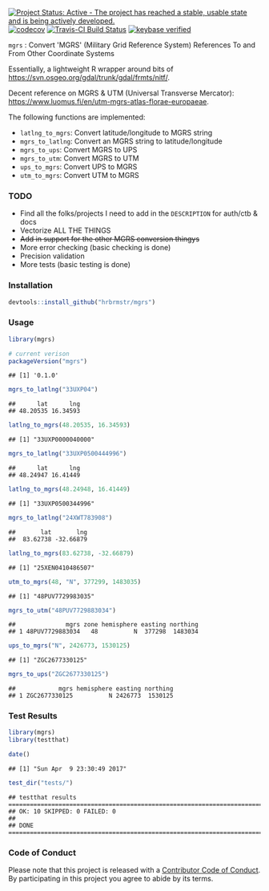 
[![Project Status: Active - The project has reached a stable, usable state and is being actively developed.](http://www.repostatus.org/badges/0.1.0/active.svg)](http://www.repostatus.org/#active) [![codecov](https://codecov.io/gh/hrbrmstr/mgrs/branch/master/graph/badge.svg)](https://codecov.io/gh/hrbrmstr/mgrs) [![Travis-CI Build Status](https://travis-ci.org/hrbrmstr/mgrs.svg?branch=master)](https://travis-ci.org/hrbrmstr/mgrs) [![keybase verified](https://img.shields.io/badge/keybase-verified-brightgreen.svg)](https://gist.github.com/hrbrmstr/be2f2c14fd78cac24697)

`mgrs` : Convert 'MGRS' (Military Grid Reference System) References To and From Other Coordinate Systems

Essentially, a lightweight R wrapper around bits of <https://svn.osgeo.org/gdal/trunk/gdal/frmts/nitf/>.

Decent reference on MGRS & UTM (Universal Transverse Mercator): <https://www.luomus.fi/en/utm-mgrs-atlas-florae-europaeae>.

The following functions are implemented:

-   `latlng_to_mgrs`: Convert latitude/longitude to MGRS string
-   `mgrs_to_latlng`: Convert an MGRS string to latitude/longitude
-   `mgrs_to_ups`: Convert MGRS to UPS
-   `mgrs_to_utm`: Convert MGRS to UTM
-   `ups_to_mgrs`: Convert UPS to MGRS
-   `utm_to_mgrs`: Convert UTM to MGRS

### TODO

-   Find all the folks/projects I need to add in the `DESCRIPTION` for auth/ctb & docs
-   Vectorize ALL THE THINGS
-   <strike>Add in support for the other MGRS conversion thingys</strike>
-   More error checking (basic checking is done)
-   Precision validation
-   More tests (basic testing is done)

### Installation

``` r
devtools::install_github("hrbrmstr/mgrs")
```

### Usage

``` r
library(mgrs)

# current verison
packageVersion("mgrs")
```

    ## [1] '0.1.0'

``` r
mgrs_to_latlng("33UXP04")
```

    ##      lat      lng 
    ## 48.20535 16.34593

``` r
latlng_to_mgrs(48.20535, 16.34593)
```

    ## [1] "33UXP0000040000"

``` r
mgrs_to_latlng("33UXP0500444996")
```

    ##      lat      lng 
    ## 48.24947 16.41449

``` r
latlng_to_mgrs(48.24948, 16.41449)
```

    ## [1] "33UXP0500344996"

``` r
mgrs_to_latlng("24XWT783908")
```

    ##       lat       lng 
    ##  83.62738 -32.66879

``` r
latlng_to_mgrs(83.62738, -32.66879)
```

    ## [1] "25XEN0410486507"

``` r
utm_to_mgrs(48, "N", 377299, 1483035)
```

    ## [1] "48PUV7729983035"

``` r
mgrs_to_utm("48PUV7729883034")
```

    ##              mgrs zone hemisphere easting northing
    ## 1 48PUV7729883034   48          N  377298  1483034

``` r
ups_to_mgrs("N", 2426773, 1530125)
```

    ## [1] "ZGC2677330125"

``` r
mgrs_to_ups("ZGC2677330125")
```

    ##            mgrs hemisphere easting northing
    ## 1 ZGC2677330125          N 2426773  1530125

### Test Results

``` r
library(mgrs)
library(testthat)

date()
```

    ## [1] "Sun Apr  9 23:30:49 2017"

``` r
test_dir("tests/")
```

    ## testthat results ========================================================================================================
    ## OK: 10 SKIPPED: 0 FAILED: 0
    ## 
    ## DONE ===================================================================================================================

### Code of Conduct

Please note that this project is released with a [Contributor Code of Conduct](CONDUCT.md). By participating in this project you agree to abide by its terms.
